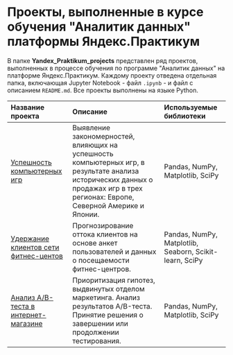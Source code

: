 # Проекты, выполненные в курсе обучения "Аналитик данных" платформы Яндекс.Практикум

В папке **Yandex_Praktikum_projects** представлен ряд проектов, выполненных в процессе обучения по программе "Аналитик данных" на платформе Яндекс.Практикум. Каждому проекту отведена отдельная папка, включающая Jupyter Notebook - файл `.ipynb` - и файл с описанием `README.md`. Все проекты выполнены на языке Python.


| **Название проекта** | **Описание** | **Используемые библиотеки** |
|:--------------|:--------|:---------------------|
| [Успешность компьютерных игр](https://github.com/TatyanaObryvalina/Data-Analysis/tree/main/Yandex_Praktikum_projects/games_features) | Выявление закономерностей, влияющих на успешность компьютерных игр, в результате анализа исторических данных о продажах  игр в трех регионах: Европе, Северной Америке и Японии. | Pandas, NumPy,  Matplotlib, SciPy |
| [Удержание клиентов сети фитнес-центов](https://github.com/TatyanaObryvalina/Data-Analysis/tree/main/Yandex_Praktikum_projects/fitness_center_chain_customer_retention) | Прогнозирование оттока клиентов на основе анкет пользователей и данных о посещаемости фитнес-центров. | Pandas, NumPy,  Matplotlib, Seaborn, Scikit-learn, SciPy |
| [Анализ A/B-теста в интернет-магазине](https://github.com/TatyanaObryvalina/Data-Analysis/tree/main/Yandex_Praktikum_projects/AB_test_in_the_online_store)  | Приоритизация гипотез, выдвинутых отделом маркетинга. Анализ результатов A/B-теста. Принятие решения о завершении или продолжении тестирования.| Pandas, NumPy, Matplotlib, SciPy |